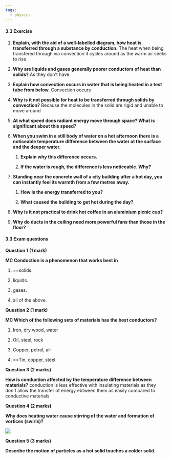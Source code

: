 ```yaml
---
tags:
  - physics
---
```

#### 3.3 Exercise

1. **Explain, with the aid of a well-labelled diagram, how heat is transferred through a substance by conduction.**
    The heat when being transfered through via convection it cycles around as the warm air seeks to rise
2. **Why are liquids and gases generally poorer conductors of heat than solids?**
	As they don't have
3. **Explain how convection occurs in water that is being heated in a test tube from below.**
    Convection occurs 
4. **Why is it not possible for heat to be transferred through solids by convection?**
    Because the molecules in the solid are rigid and unable to move around
5. **At what speed does radiant energy move through space? What is significant about this speed?**
    
6. **When you swim in a still body of water on a hot afternoon there is a noticeable temperature difference between the water at the surface and the deeper water.**
    
    1. **Explain why this difference occurs.**
        
    2. **If the water is rough, the difference is less noticeable. Why?**
        
7. **Standing near the concrete wall of a city building after a hot day, you can instantly feel its warmth from a few metres away.**
    
    1. **How is the energy transferred to you?**
        
    2. **What caused the building to get hot during the day?**
        
8. **Why is it not practical to drink hot coffee in an aluminium picnic cup?**
    
9. **Why do ducts in the ceiling need more powerful fans than those in the floor?**
    

#### **3.3 Exam questions**

**[](https://content2.learnon.com.au/embedded-searchlight?&isbn=9781119887843&assetid=tlvd-3958)Question 1 (1 mark)**

**MC Conduction is a phenomenon that works best in**

1. ==solids.
    
2. liquids.
    
3. gases.
    
4. all of the above.
    

**[](https://content2.learnon.com.au/embedded-searchlight?&isbn=9781119887843&assetid=tlvd-3959)Question 2 (1 mark)**

**MC Which of the following sets of materials has the best conductors?**

1. Iron, dry wood, water
    
2. Oil, steel, rock
    
3. Copper, petrol, air
    
4. ==Tin, copper, steel
    

**[](https://content2.learnon.com.au/embedded-searchlight?&isbn=9781119887843&assetid=tlvd-3960)Question 3 (2 marks)**

**How is conduction affected by the temperature difference between materials?**
conduction is less effective with insulating materials as they don't allow the transfer of energy ebtween them as easily compared to conductive materials

**[](https://content2.learnon.com.au/embedded-searchlight?&isbn=9781119887843&assetid=tlvd-3961)Question 4 (2 marks)**

**Why does heating water cause stirring of the water and formation of vortices (swirls)?**

**[![](https://content2.learnon.com.au/secure/ebooks/97811198/9781119887843/images/c03f26.png)](https://content2.learnon.com.au/secure/ebooks/97811198/9781119887843/images/lightwindow/c03f26.png)**

**[](https://content2.learnon.com.au/embedded-searchlight?&isbn=9781119887843&assetid=tlvd-3962)Question 5 (3 marks)**

**Describe the motion of particles as a hot solid touches a colder solid.**
